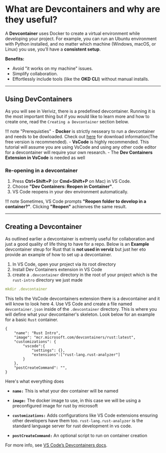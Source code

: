 # What are Devcontainers and why are they useful?

A **Devcontainer** uses Docker to create a virtual environment while developing your 
project. For example, you can run an Ubuntu environment with Python installed, and 
no matter which machine (Windows, macOS, or Linux) you use, you’ll have a **consistent 
setup**.

**Benefits:**

- Avoid "it works on my machine" issues.
- Simplify collaboration.
- Effortlessly include tools (like the **OKD CLI**) without manual installs.

---

## Using DevContainers

As you will see in Veriviz, there is a predefined devcontainer. Running it is the most important thing but if you would like to learn more and how to create one, read the `Creating a Devcontainer` section below.

!!! note "Prerequisties"
    - **Docker** is strictly nesseary to run a devcontainer and needs to be dowloaded. Check out [here](https://www.docker.com/products/docker-desktop/) for download information(The free version is recommended). 
    - **VsCode** is highly recommended. This tutorial will assume you are using VsCode and using any other code editor for a devcontainer will require your own research.
    - The **Dev Containers Extension in VsCode** is needed as well

### Re-opening in a devcontainer

1. Press **Ctrl+Shift+P** (or **Cmd+Shift+P** on Mac) in VS Code.
2. Choose **"Dev Containers: Reopen in Container"**.
3. VS Code reopens in your dev environment automatically.

!!! note
    Sometimes, VS Code prompts **"Reopen folder to develop in a container?"**.
    Clicking **"Reopen"** achienves the same result.

---

## Creating a Devcontainer

As outlined earlier a devcontainer is extremly useful for collaboration and just a good quality of life thing to have for a repo. Below is an **Example** devcontainer steup for Rust that is **not used in verviz** but just her eto provide an example of how to set up a devcontainer.

1. In VS Code, open your project via its root directory
2. Install Dev Containers extension in VS Code
3.  create a ```.devcontainer``` directory in the root of your project which is the `rust-intro` directory we just made
```{.yaml .copy}
mkdir .devcontainer
```
This tells the VsCode devcontainers extension there is a devcontainer and it will know to look here
4. Use VS Code and create a file named ```devcontainer.json``` inside of the ```.devcontainer``` directory. This is where you will define what your devcontainer's skeleton. Look below for an example for a basic `Rust` container.

``` { .yaml .copy}
{
    "name": "Rust Intro",
    "image": "mcr.microsoft.com/devcontainers/rust:latest",
    "customizations": {
        "vscode":{
            "settings": {},
            "extensions":["rust-lang.rust-analyzer"]
        }
    },    
    "postCreateCommand": "",
}
```
Here's what everything does

* **```name:```** This is what your dev container will be named

- **```image:```** The docker image to use, in this case we will be using a preconfigured image for rust by microsoft

- **```customizations:```** Adds configurations like VS Code extensions ensuring other developers have them too. ```rust-lang.rust-analyzer``` is the standard language server for rust development in vs code.

- **```postCreateCommand:```** An optional script to run on container creation

For more info, see [VS Code’s Devcontainers docs](https://code.visualstudio.com/docs/devcontainers/containers).


